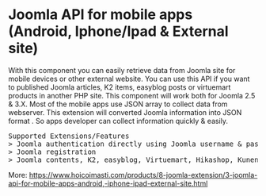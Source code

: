 # Joomla API for mobile apps (Android, Iphone/Ipad & External site)

With this component you can easily retrieve data from Joomla site for mobile devices or other external website. You can use this API if you want to published Joomla articles, K2 items, easyblog posts or virtuemart products in another PHP site. This component will work both for Joomla 2.5 & 3.X.
Most of the mobile apps use JSON array to collect data from webserver. This extension will converted Joomla information into JSON format . So apps developer can collect information quickly & easily. 

<pre>
Supported Extensions/Features
> Joomla authentication directly using Joomla username & password
> Joomla registration
> Joomla contents, K2, easyblog, Virtuemart, Hikashop, Kunena Forum, AdsManager ....
</pre>
 

More: https://www.hoicoimasti.com/products/8-joomla-extension/3-joomla-api-for-mobile-apps-android,-iphone-ipad-external-site.html
